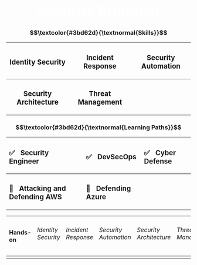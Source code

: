 <h1 align="center" style="font-family: 'Impact', sans-serif; color: white; font-size: 40px;">Security Engineer</h1>


<h3 align="center"> $$\textcolor{#3bd62d}{\textnormal{Skills}}$$ </h3>

<div align="center">

|<h3>Identity Security</h3>       |<h3>Incident Response</h3>       |<h3>Security Automation</h3>     |
|:-------------------------------:|:-------------------------------:|:-------------------------------:|
|<h3>Security Architecture</h3>   |<h3>Threat Management</h3>       |                                 |

</div>

<h3 align="center"> $$\textcolor{#3bd62d}{\textnormal{Learning Paths}}$$ </h3>

<div align="center">

|<h3>✅ &nbsp; Security Engineer</h3>  |<h3>✅ &nbsp; DevSecOps</h3>         |<h3>✅ &nbsp; Cyber Defense</h3>     |
|:-------------------------------------|:-------------------------------------|:-------------------------------------|
|<h3>🌌 &nbsp; Attacking and Defending AWS|<h3>🌌 &nbsp; Defending Azure     |                                      |

</div>

<div align="center">

|Hands-on             |<h6>Identity Security</h6> |<h6>Incident Response</h6> |<h6>Security Automation</h6>|<h6>Security Architecture</h6>|<h6>Threat Management</h6>|
|:--------------------|:--------------------------|:--------------------------|:--------------------------|:--------------------------|:--------------------------|
|                     |                           |                           |                           |                           |                          |

</div>
